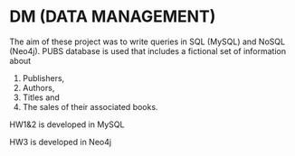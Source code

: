 # DM (DATA MANAGEMENT)

The aim of these project was to write queries in SQL (MySQL) and NoSQL (Neo4j).
PUBS database is used that includes a fictional set of information about
1. Publishers,
2. Authors,
3. Titles and
4. The sales of their associated books.

HW1&2 is developed in MySQL

HW3 is developed in Neo4j
